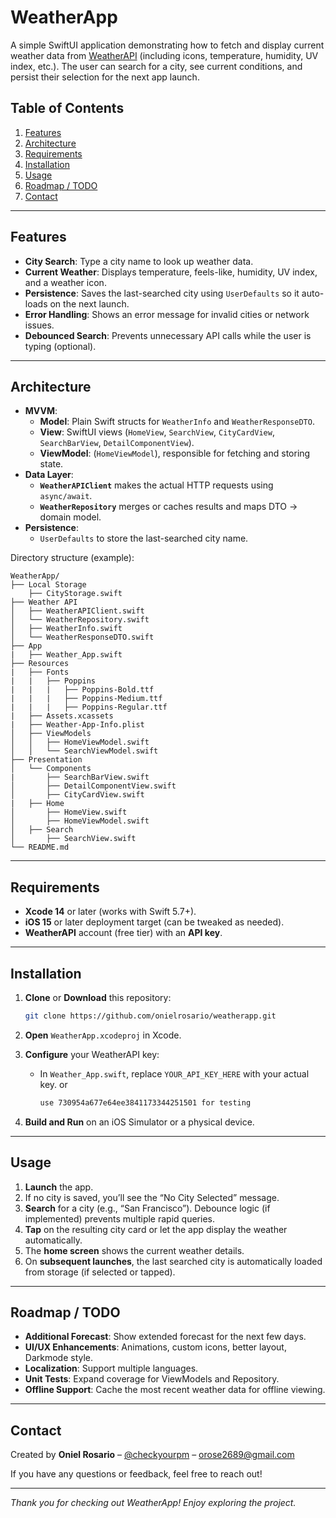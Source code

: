 # WeatherApp

A simple SwiftUI application demonstrating how to fetch and display current weather data from [WeatherAPI](https://www.weatherapi.com/) (including icons, temperature, humidity, UV index, etc.). The user can search for a city, see current conditions, and persist their selection for the next app launch.

## Table of Contents

1. [Features](#features)  
2. [Architecture](#architecture)  
3. [Requirements](#requirements)  
4. [Installation](#installation)  
5. [Usage](#usage)  
6. [Roadmap / TODO](#roadmap--todo)  
7. [Contact](#contact)

---

## Features

- **City Search**: Type a city name to look up weather data.  
- **Current Weather**: Displays temperature, feels-like, humidity, UV index, and a weather icon.  
- **Persistence**: Saves the last-searched city using `UserDefaults` so it auto-loads on the next launch.  
- **Error Handling**: Shows an error message for invalid cities or network issues.  
- **Debounced Search**: Prevents unnecessary API calls while the user is typing (optional).

---

## Architecture

- **MVVM**:  
  - **Model**: Plain Swift structs for `WeatherInfo` and `WeatherResponseDTO`.  
  - **View**: SwiftUI views (`HomeView`, `SearchView`, `CityCardView`, `SearchBarView`, `DetailComponentView`).  
  - **ViewModel**: (`HomeViewModel`), responsible for fetching and storing state.  
- **Data Layer**:  
  - **`WeatherAPIClient`** makes the actual HTTP requests using `async/await`.  
  - **`WeatherRepository`** merges or caches results and maps DTO → domain model.  
- **Persistence**:  
  - `UserDefaults` to store the last-searched city name.

Directory structure (example):
```
WeatherApp/
├── Local Storage
    ├── CityStorage.swift
├── Weather API
│   ├── WeatherAPIClient.swift
│   └── WeatherRepository.swift
│   ├── WeatherInfo.swift
│   └── WeatherResponseDTO.swift
├── App
|   ├── Weather_App.swift
├── Resources
|   ├── Fonts
|   |   ├── Poppins
|   |   |   ├── Poppins-Bold.ttf
|   |   |   ├── Poppins-Medium.ttf
|   |   |   ├── Poppins-Regular.ttf
|   ├── Assets.xcassets
|   ├── Weather-App-Info.plist
│   ├── ViewModels
│   │   ├── HomeViewModel.swift
│   │   └── SearchViewModel.swift
├── Presentation
│   └── Components
|       ├── SearchBarView.swift
│       ├── DetailComponentView.swift
│       ├── CityCardView.swift
|   ├── Home
│       ├── HomeView.swift
│       ├── HomeViewModel.swift
│   ├── Search
│       ├── SearchView.swift
└── README.md
```

---

## Requirements

- **Xcode 14** or later (works with Swift 5.7+).
- **iOS 15** or later deployment target (can be tweaked as needed).
- **WeatherAPI** account (free tier) with an **API key**.

---

## Installation

1. **Clone** or **Download** this repository:
   ```bash
   git clone https://github.com/onielrosario/weatherapp.git
   ```
2. **Open** `WeatherApp.xcodeproj` in Xcode.
3. **Configure** your WeatherAPI key:
   - In `Weather_App.swift`, replace `YOUR_API_KEY_HERE` with your actual key. or
     ```bash
     use 730954a677e64ee3841173344251501 for testing
     ```

4. **Build and Run** on an iOS Simulator or a physical device.

---

## Usage

1. **Launch** the app.
2. If no city is saved, you’ll see the “No City Selected” message.  
3. **Search** for a city (e.g., “San Francisco”). Debounce logic (if implemented) prevents multiple rapid queries.  
4. **Tap** on the resulting city card or let the app display the weather automatically.  
5. The **home screen** shows the current weather details.  
6. On **subsequent launches**, the last searched city is automatically loaded from storage (if selected or tapped).

---

## Roadmap / TODO

- **Additional Forecast**: Show extended forecast for the next few days.  
- **UI/UX Enhancements**: Animations, custom icons, better layout, Darkmode style.  
- **Localization**: Support multiple languages.  
- **Unit Tests**: Expand coverage for ViewModels and Repository.  
- **Offline Support**: Cache the most recent weather data for offline viewing.

---

## Contact

Created by **Oniel Rosario** – [@checkyourpm](https://x.com/checkyourpm) – [orose2689@gmail.com](mailto:orose2689@gmail.com)

If you have any questions or feedback, feel free to reach out!

---

*Thank you for checking out WeatherApp! Enjoy exploring the project.*
